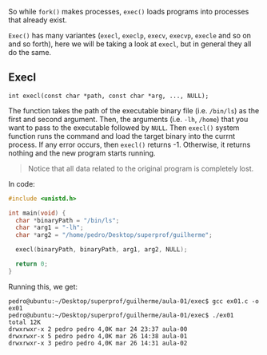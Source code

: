 So while `fork()` makes processes, `exec()` loads programs into processes that already exist.

`Exec()` has many variantes (`execl`, `execlp`, `execv`, `execvp`, `execle` and so on and so forth), here we will be taking a look at `execl`, but in general they all do the same.

## Execl 


```
int execl(const char *path, const char *arg, ..., NULL);
```


The function takes the path of the executable binary file (i.e. `/bin/ls`) as the first and second argument. Then, the arguments (i.e. `-lh`, `/home`) that you want to pass to the executable followed by `NULL`. Then `execl()` system function runs the command and load the target binary into the currnt process. If any error occurs, then `execl()` returns -1. Otherwise, it returns nothing and the new program starts running.

> Notice that all data related to the original program is completely lost.

In code:

```c
#include <unistd.h>

int main(void) {
  char *binaryPath = "/bin/ls";
  char *arg1 = "-lh";
  char *arg2 = "/home/pedro/Desktop/superprof/guilherme";

  execl(binaryPath, binaryPath, arg1, arg2, NULL);

  return 0;
}
```

Running this, we get:

```
pedro@ubuntu:~/Desktop/superprof/guilherme/aula-01/exec$ gcc ex01.c -o ex01
pedro@ubuntu:~/Desktop/superprof/guilherme/aula-01/exec$ ./ex01
total 12K
drwxrwxr-x 2 pedro pedro 4,0K mar 24 23:37 aula-00
drwxrwxr-x 5 pedro pedro 4,0K mar 26 14:38 aula-01
drwxrwxr-x 3 pedro pedro 4,0K mar 26 14:31 aula-02
```

 